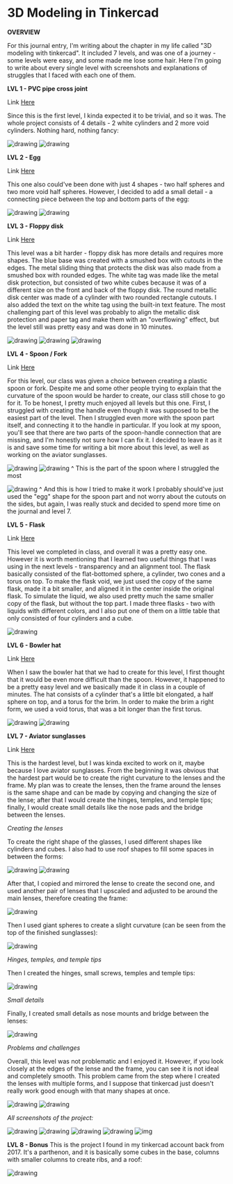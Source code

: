 # 3D Modeling in Tinkercad

**OVERVIEW**

For this journal entry, I'm writing about the chapter in my life called "3D modeling with tinkercad". It included 7 levels, and was one of a journey - some levels were easy, and some made me lose some hair. Here I'm going to write about every single level with screenshots and explanations of struggles that I faced with each one of them.

**LVL 1 - PVC pipe cross joint**

Link [Here](https://www.tinkercad.com/things/ePiRqHCUURW-idslvl1)

Since this is the first level, I kinda expected it to be trivial, and so it was. The whole project consists of 4 details - 2 white cylinders and 2 more void cylinders. Nothing hard, nothing fancy:

![drawing](https://github.com/user-attachments/assets/3e787648-6836-4fb3-ba5b-0f6d8a87f10b)
![drawing](https://github.com/user-attachments/assets/d09a2aac-9354-42e5-b1a0-c85ef06ac0c1)

**LVL 2 - Egg**

Link [Here](https://www.tinkercad.com/things/k0YKtsC6HZq-idslvl2)

This one also could've been done with just 4 shapes - two half spheres and two more void half spheres. However, I decided to add a small detail - a connecting piece between the top and bottom parts of the egg:

![drawing](https://github.com/user-attachments/assets/379af95d-aca5-43ef-b86c-3ae696272264)
![drawing](https://github.com/user-attachments/assets/6781066a-62c9-4612-b001-42f73d29eff8)

**LVL 3 - Floppy disk**

Link [Here](https://www.tinkercad.com/things/hXrdIvvWgkA-idslvl3)

This level was a bit harder - floppy disk has more details and requires more shapes. The blue base was created with a smushed box with cutouts in the edges. The metal sliding thing that protects the disk was also made from a smushed box with rounded edges. The white tag was made like the metal disk protection, but consisted of two white cubes because it was of a different size on the front and back of the floppy disk. The round metallic disk center was made of a cylinder with two rounded rectangle cutouts. I also added the text on the white tag using the built-in text feature. The most challenging part of this level was probably to align the metallic disk protection and paper tag and make them with an "overflowing" effect, but the level still was pretty easy and was done in 10 minutes.

![drawing](https://github.com/user-attachments/assets/2ab934cc-3a58-4b2d-8c24-de10841f727b)
![drawing](https://github.com/user-attachments/assets/fdcbaccf-23ae-4b4d-a301-d7780b5241bc)
![drawing](https://github.com/user-attachments/assets/591e3c88-d6fa-484d-9db5-9fabba51479a)

**LVL 4 - Spoon / Fork**

Link [Here](https://www.tinkercad.com/things/2HFdSYj7rYI-idslvl4)

For this level, our class was given a choice between creating a plastic spoon or fork. Despite me and some other people trying to explain that the curvature of the spoon would be harder to create, our class still chose to go for it. To be honest, I pretty much enjoyed all levels but this one. First, I struggled with creating the handle even though it was supposed to be the easiest part of the level. Then I struggled even more with the spoon part itself, and connecting it to the handle in particular. If you look at my spoon, you'll see that there are two parts of the spoon-handle connection that are missing, and I'm honestly not sure how I can fix it. I decided to leave it as it is and save some time for writing a bit more about this level, as well as working on the aviator sunglasses. 

![drawing](https://github.com/user-attachments/assets/965ef384-61cd-472c-b76b-e725b934c3c0)
![drawing](https://github.com/user-attachments/assets/d596de1b-9c0c-4375-81b5-4a7abf49a9b6)
^ This is the part of the spoon where I struggled the most

![drawing](https://github.com/user-attachments/assets/97bc7ef5-7c37-4b39-b628-785eabe19e5d)
^ And this is how I tried to make it work
I probably should've just used the "egg" shape for the spoon part and not worry about the cutouts on the sides, but again, I was really stuck and decided to spend more time on the journal and level 7.

**LVL 5 - Flask**

Link [Here](https://www.tinkercad.com/things/gfiMIFpb9Mr-idslvl5)

This level we completed in class, and overall it was a pretty easy one. However it is worth mentioning that I learned two useful things that I was using in the next levels - transparency and an alignment tool. The flask basically consisted of the flat-bottomed sphere, a cylinder, two cones and a torus on top. To make the flask void, we just used the copy of the same flask, made it a bit smaller, and aligned it in the center inside the original flask. To simulate the liquid, we also used pretty much the same smaller copy of the flask, but without the top part. I made three flasks - two with liquids with different colors, and I also put one of them on a little table that only consisted of four cylinders and a cube.

![drawing](https://github.com/user-attachments/assets/54ea47ff-edaa-49c9-95f7-981ebca1d6a3)

**LVL 6 - Bowler hat**

Link [Here](https://www.tinkercad.com/things/fiGgn4JpyEr-idslvl6)

When I saw the bowler hat that we had to create for this level, I first thought that it would be even more difficult than the spoon. However, it happened to be a pretty easy level and we basically made it in class in a couple of minutes. The hat consists of a cylinder that's a little bit elongated, a half sphere on top, and a torus for the brim. In order to make the brim a right form, we used a void torus, that was a bit longer than the first torus.

![drawing](https://github.com/user-attachments/assets/3c78e346-7855-4d8a-b947-c9b9388ab7b4)
![drawing](https://github.com/user-attachments/assets/eb230a68-7a36-4530-bc80-73d4d86eec54)

**LVL 7 - Aviator sunglasses**

Link [Here](https://www.tinkercad.com/things/h1sGev73BrJ-idslvl7)

This is the hardest level, but I was kinda excited to work on it, maybe because I love aviator sunglasses. From the beginning it was obvious that the hardest part would be to create the right curvature to the lenses and the frame. My plan was to create the lenses, then the frame around the lenses is the same shape and can be made by copying and changing the size of the lense; after that I would create the hinges, temples, and temple tips; finally, I would create small details like the nose pads and the bridge between the lenses.

*Creating the lenses*

To create the right shape of the glasses, I used different shapes like cylinders and cubes. I also had to use roof shapes to fill some spaces in between the forms:

![drawing](https://github.com/user-attachments/assets/721fa5c6-b924-49f7-bbcf-a2c004d924a5)
![drawing](https://github.com/user-attachments/assets/9261a5d2-ca25-4dfe-8954-6cc72232a218)

After that, I copied and mirrored the lense to create the second one, and used another pair of lenses that I upscaled and adjusted to be around the main lenses, therefore creating the frame:

![drawing](https://github.com/user-attachments/assets/00915423-a520-45cb-81f0-8afcac82fc23)

Then I used giant spheres to create a slight curvature (can be seen from the top of the finished sunglasses):

![drawing](https://github.com/user-attachments/assets/da19ba34-8483-42ef-8aa6-469b2e7150ba)

*Hinges, temples, and temple tips*

Then I created the hinges, small screws, temples and temple tips:

![drawing](https://github.com/user-attachments/assets/ce23783a-169e-4992-a549-fd778f9e9851)

*Small details*

Finally, I created small details as nose mounts and bridge between the lenses:

![drawing](https://github.com/user-attachments/assets/3bf55792-545b-4c73-9e9f-7d73e00076c2)

*Problems and challenges*

Overall, this level was not problematic and I enjoyed it. However, if you look closely at the edges of the lense and the frame, you can see it is not ideal and completely smooth. This problem came from the step where I created the lenses with multiple forms, and I suppose that tinkercad just doesn't really work good enough with that many shapes at once.

![drawing](https://github.com/user-attachments/assets/c68253cd-c22b-4792-b254-c3d82468a140)
![drawing](https://github.com/user-attachments/assets/29ab69f9-6d61-4018-aad9-4182f18cd54e)

*All screenshots of the project:*

![drawing](https://github.com/user-attachments/assets/3d3f744b-7ee4-44c1-a55a-889c70a08960)
![drawing](https://github.com/user-attachments/assets/67c57efa-aa35-4f39-b517-4c05571d4eff)
![drawing](https://github.com/user-attachments/assets/75c181fb-a659-45ae-ad04-ffcb4cc72fe8)
![drawing](https://github.com/user-attachments/assets/949d93cc-d169-4535-a42a-957d715789ed)
![img](https://github.com/user-attachments/assets/30248b9e-99cd-42b2-8c65-6db9c84a40d9)

**LVL 8 - Bonus**
This is the project I found in my tinkercad account back from 2017. It's a parthenon, and it is basically some cubes in the base, columns with smaller columns to create ribs, and a roof:

![drawing](https://github.com/user-attachments/assets/7a38d518-9fff-49c3-8841-d7bd62b79c51)














